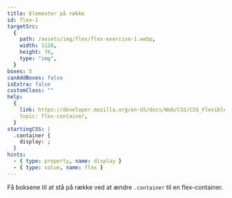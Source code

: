 ```yaml
---
title: Elementer på række
id: flex-1
targetSrc:
  {
    path: /assets/img/flex/flex-exercise-1.webp,
    width: 1128,
    height: 76,
    type: "img",
  }
boxes: 5
canAddBoxes: false
isExtra: false
customClass: ""
help:
  {
    link: https://developer.mozilla.org/en-US/docs/Web/CSS/CSS_Flexible_Box_Layout/Basic_Concepts_of_Flexbox#the_flex_container,
    topic: flex-container,
  }
startingCSS: |
  .container {
    display: ;
  }
hints:
  - { type: property, name: display }
  - { type: value, name: flex }
---
```


<span></span>

Få boksene til at stå på række ved at ændre <code class="token selector">.container</code> til en flex-container.
